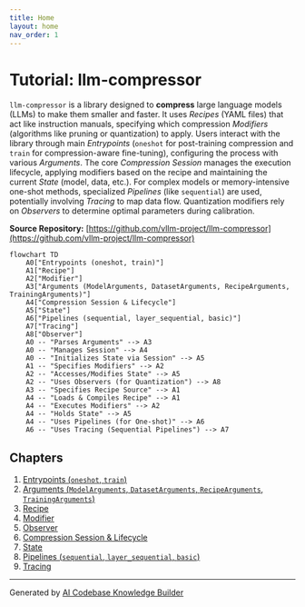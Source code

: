 ```yaml
---
title: Home
layout: home
nav_order: 1
---
```


# Tutorial: llm-compressor

`llm-compressor` is a library designed to **compress** large language models (LLMs) to make them smaller and faster.
It uses *Recipes* (YAML files) that act like instruction manuals, specifying which compression *Modifiers* (algorithms like pruning or quantization) to apply.
Users interact with the library through main *Entrypoints* (`oneshot` for post-training compression and `train` for compression-aware fine-tuning), configuring the process with various *Arguments*.
The core *Compression Session* manages the execution lifecycle, applying modifiers based on the recipe and maintaining the current *State* (model, data, etc.).
For complex models or memory-intensive one-shot methods, specialized *Pipelines* (like `sequential`) are used, potentially involving *Tracing* to map data flow. Quantization modifiers rely on *Observers* to determine optimal parameters during calibration.


**Source Repository:** [https://github.com/vllm-project/llm-compressor](https://github.com/vllm-project/llm-compressor)

```mermaid
flowchart TD
    A0["Entrypoints (oneshot, train)"]
    A1["Recipe"]
    A2["Modifier"]
    A3["Arguments (ModelArguments, DatasetArguments, RecipeArguments, TrainingArguments)"]
    A4["Compression Session & Lifecycle"]
    A5["State"]
    A6["Pipelines (sequential, layer_sequential, basic)"]
    A7["Tracing"]
    A8["Observer"]
    A0 -- "Parses Arguments" --> A3
    A0 -- "Manages Session" --> A4
    A0 -- "Initializes State via Session" --> A5
    A1 -- "Specifies Modifiers" --> A2
    A2 -- "Accesses/Modifies State" --> A5
    A2 -- "Uses Observers (for Quantization") --> A8
    A3 -- "Specifies Recipe Source" --> A1
    A4 -- "Loads & Compiles Recipe" --> A1
    A4 -- "Executes Modifiers" --> A2
    A4 -- "Holds State" --> A5
    A4 -- "Uses Pipelines (for One-shot)" --> A6
    A6 -- "Uses Tracing (Sequential Pipelines") --> A7
```

## Chapters

1. [Entrypoints (`oneshot`, `train`)](01_entrypoints___oneshot____train___)
2. [Arguments (`ModelArguments`, `DatasetArguments`, `RecipeArguments`, `TrainingArguments`)](02_arguments___modelarguments____datasetarguments____recipearguments____trainingarguments___)
3. [Recipe](03_recipe_)
4. [Modifier](04_modifier_)
5. [Observer](05_observer_)
6. [Compression Session & Lifecycle](06_compression_session___lifecycle_)
7. [State](07_state_)
8. [Pipelines (`sequential`, `layer_sequential`, `basic`)](08_pipelines___sequential____layer_sequential____basic___)
9. [Tracing](09_tracing_)


---

Generated by [AI Codebase Knowledge Builder](https://github.com/The-Pocket/Tutorial-Codebase-Knowledge)
